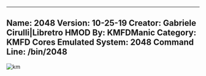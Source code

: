 -----------------------
Name: 2048
Version: 10-25-19
Creator: Gabriele Cirulli|Libretro
HMOD By: KMFDManic
Category: KMFD Cores
Emulated System: 2048
Command Line: /bin/2048
-----------------------
![km](https://i.imgur.com/Wdb2fg7.png)
